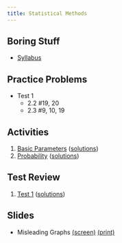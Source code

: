 ```yaml
---
title: Statistical Methods
---
```


## Boring Stuff

* [Syllabus](/pdf/classes/stat/stat-syllabus.pdf)


## Practice Problems

* Test 1
    * 2.2 #19, 20
    * 2.3 #9, 10, 19


## Activities

1. [Basic Parameters](/pdf/classes/stat/stat-a01-basic-parameters.pdf) ([solutions](/pdf/classes/stat/stat-soln-a01-basic-parameters.pdf))
1. [Probability](/pdf/classes/stat/stat-a02-probability.pdf) ([solutions](/pdf/classes/stat/stat-soln-a02-probability.pdf))


## Test Review

1. [Test 1](/pdf/classes/stat/stat-r1-parameters-and-probability.pdf) ([solutions](/pdf/classes/stat/stat-soln-r1-parameters-and-probability.pdf))


## Slides

* Misleading Graphs [(screen)](/pdf/classes/stat/stat-screen-slides-misleading-graphs.pdf) [(print)](/pdf/classes/stat/stat-print-slides-misleading-graphs.pdf)
